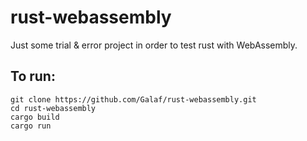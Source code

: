 rust-webassembly
================

Just some trial & error project in order to test rust with WebAssembly.

## To run:

```
git clone https://github.com/Galaf/rust-webassembly.git
cd rust-webassembly
cargo build
cargo run
```
